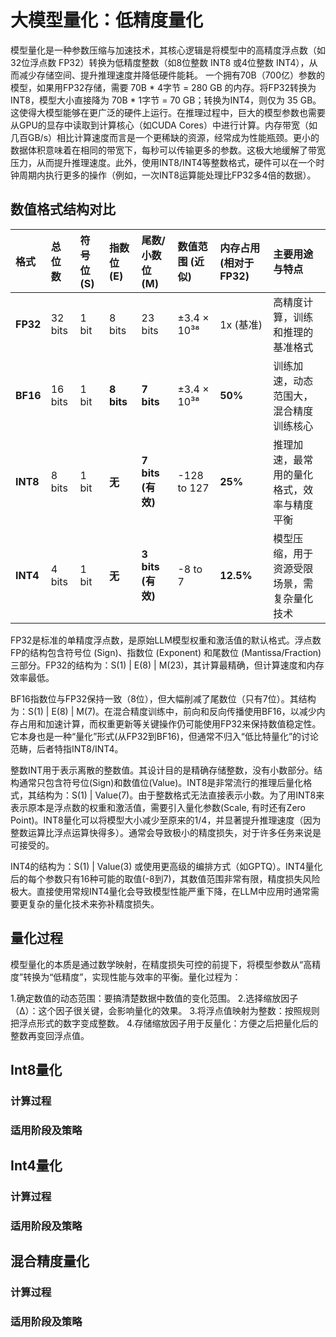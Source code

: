 # 大模型量化：低精度量化

模型量化是一种参数压缩与加速技术，其核心逻辑是将模型中的高精度浮点数（如32位浮点数 FP32）转换为低精度整数（如8位整数 INT8 或4位整数 INT4），从而减少存储空间、提升推理速度并降低硬件能耗。 一个拥有70B（700亿）参数的模型，如果用FP32存储，需要 70B * 4字节 = 280 GB 的内存。将FP32转换为INT8，模型大小直接降为 70B * 1字节 = 70 GB；转换为INT4，则仅为 35 GB。这使得大模型能够在更广泛的硬件上运行。在推理过程中，巨大的模型参数也需要从GPU的显存中读取到计算核心（如CUDA Cores）中进行计算。内存带宽（如几百GB/s）相比计算速度而言是一个更稀缺的资源，经常成为性能瓶颈。更小的数据体积意味着在相同的带宽下，每秒可以传输更多的参数。这极大地缓解了带宽压力，从而提升推理速度。此外，使用INT8/INT4等整数格式，硬件可以在一个时钟周期内执行更多的操作（例如，一次INT8运算能处理比FP32多4倍的数据）。

## 数值格式结构对比

| 格式 | 总位数 | 符号位 (S) | 指数位 (E) | 尾数/小数位 (M) | 数值范围 (近似) | 内存占用 (相对于 FP32) | 主要用途与特点 |
| :--- | :--- | :--- | :--- | :--- | :--- | :--- | :--- |
| **FP32** | 32 bits | 1 bit | 8 bits | 23 bits | ±3.4 × 10³⁸ | 1x (基准) | 高精度计算，训练和推理的基准格式 |
| **BF16** | 16 bits | 1 bit | **8 bits** | **7 bits** | ±3.4 × 10³⁸ | **50%** | 训练加速，动态范围大，混合精度训练核心 |
| **INT8** | 8 bits | 1 bit | **无** | **7 bits (有效)** | -128 to 127 | **25%** | 推理加速，最常用的量化格式，效率与精度平衡 |
| **INT4** | 4 bits | 1 bit | **无** | **3 bits (有效)** | -8 to 7 | **12.5%** | 模型压缩，用于资源受限场景，需复杂量化技术 |

FP32是标准的单精度浮点数，是原始LLM模型权重和激活值的默认格式。浮点数FP的结构包含符号位 (Sign)、指数位 (Exponent) 和尾数位 (Mantissa/Fraction) 三部分。FP32的结构为：S(1) | E(8) | M(23)，其计算最精确，但计算速度和内存效率最低。

BF16指数位与FP32保持一致（8位），但大幅削减了尾数位（只有7位）。其结构为：S(1) | E(8) | M(7)。在混合精度训练中，前向和反向传播使用BF16，以减少内存占用和加速计算，而权重更新等关键操作仍可能使用FP32来保持数值稳定性。它本身也是一种“量化”形式(从FP32到BF16)，但通常不归入“低比特量化”的讨论范畴，后者特指INT8/INT4。

整数INT用于表示离散的整数值。其设计目的是精确存储整数，没有小数部分。结构通常只包含符号位(Sign)和数值位(Value)。INT8是非常流行的推理后量化格式，其结构为：S(1) | Value(7)。由于整数格式无法直接表示小数。为了用INT8来表示原本是浮点数的权重和激活值，需要引入量化参数(Scale, 有时还有Zero Point)。INT8量化可以将模型大小减少至原来的1/4，并显著提升推理速度（因为整数运算比浮点运算快得多）。通常会导致极小的精度损失，对于许多任务来说是可接受的。

INT4的结构为：S(1) | Value(3) 或使用更高级的编排方式（如GPTQ）。INT4量化后的每个参数只有16种可能的取值(-8到7)，其数值范围非常有限，精度损失风险极大。直接使用常规INT4量化会导致模型性能严重下降，在LLM中应用时通常需要更复杂的量化技术来弥补精度损失。

## 量化过程

模型量化的本质是通过数学映射，在精度损失可控的前提下，将模型参数从“高精度”转换为“低精度”，实现性能与效率的平衡。量化过程为：

1.确定数值的动态范围：要搞清楚数据中数值的变化范围。
2.选择缩放因子（Δ）：这个因子很关键，会影响量化的效果。
3.将浮点值映射为整数：按照规则把浮点形式的数字变成整数。
4.存储缩放因子用于反量化：方便之后把量化后的整数再变回浮点值。

## Int8量化
### 计算过程

### 适用阶段及策略


## Int4量化
### 计算过程

### 适用阶段及策略


## 混合精度量化
### 计算过程

### 适用阶段及策略
